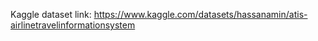 Kaggle dataset link: https://www.kaggle.com/datasets/hassanamin/atis-airlinetravelinformationsystem
